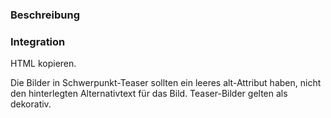 ### Beschreibung



### Integration

HTML kopieren.

Die Bilder in Schwerpunkt-Teaser sollten ein leeres alt-Attribut haben, nicht den hinterlegten Alternativtext für das Bild. Teaser-Bilder gelten als dekorativ.